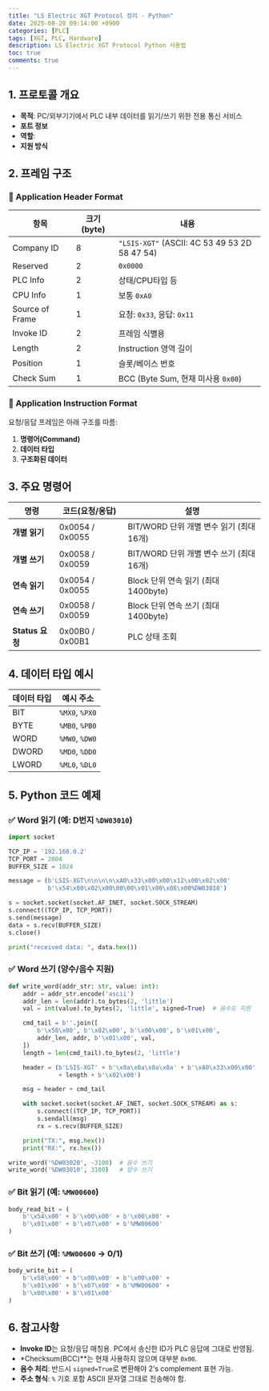 ```yaml
---
title: "LS Electric XGT Protocol 정리 - Python"
date: 2025-08-28 09:14:00 +0900
categories: [PLC]
tags: [XGT, PLC, Hardware]
description: LS Electric XGT Protocol Python 사용법
toc: true
comments: true
---
```


## 1. 프로토콜 개요

- **목적**: PC/외부기기에서 PLC 내부 데이터를 읽기/쓰기 위한 전용 통신 서비스
- **포트 정보**
- **역할**:
- **지원 방식**
## 2. 프레임 구조

### 📌 Application Header Format

| 항목 | 크기(byte) | 내용 |
| --- | --- | --- |
| Company ID | 8 | `"LSIS-XGT"` (ASCII: 4C 53 49 53 2D 58 47 54) |
| Reserved | 2 | `0x0000` |
| PLC Info | 2 | 상태/CPU타입 등 |
| CPU Info | 1 | 보통 `0xA0` |
| Source of Frame | 1 | 요청: `0x33`, 응답: `0x11` |
| Invoke ID | 2 | 프레임 식별용 |
| Length | 2 | Instruction 영역 길이 |
| Position | 1 | 슬롯/베이스 번호 |
| Check Sum | 1 | BCC (Byte Sum, 현재 미사용 `0x00`) |

### 📌 Application Instruction Format

요청/응답 프레임은 아래 구조를 따름:

1. **명령어(Command)**
1. **데이터 타입**
1. **구조화된 데이터**
## 3. 주요 명령어

| 명령 | 코드(요청/응답) | 설명 |
| --- | --- | --- |
| **개별 읽기** | 0x0054 / 0x0055 | BIT/WORD 단위 개별 변수 읽기 (최대 16개) |
| **개별 쓰기** | 0x0058 / 0x0059 | BIT/WORD 단위 개별 변수 쓰기 (최대 16개) |
| **연속 읽기** | 0x0054 / 0x0055 | Block 단위 연속 읽기 (최대 1400byte) |
| **연속 쓰기** | 0x0058 / 0x0059 | Block 단위 연속 쓰기 (최대 1400byte) |
| **Status 요청** | 0x00B0 / 0x00B1 | PLC 상태 조회 |

## 4. 데이터 타입 예시

| 데이터 타입 | 예시 주소 |
| --- | --- |
| BIT | `%MX0`, `%PX0` |
| BYTE | `%MB0`, `%PB0` |
| WORD | `%MW0`, `%DW0` |
| DWORD | `%MD0`, `%DD0` |
| LWORD | `%ML0`, `%DL0` |

## 5. Python 코드 예제

### ✅ Word 읽기 (예: D번지 `%DW03010`)

```python
import socket

TCP_IP = '192.168.0.2'
TCP_PORT = 2004
BUFFER_SIZE = 1024

message = (b'LSIS-XGT\n\n\n\n\xA0\x33\x00\x00\x12\x00\x02\x00'
           b'\x54\x00\x02\x00\00\00\x01\x00\x08\x00%DW03010')

s = socket.socket(socket.AF_INET, socket.SOCK_STREAM)
s.connect((TCP_IP, TCP_PORT))
s.send(message)
data = s.recv(BUFFER_SIZE)
s.close()

print("received data: ", data.hex())


```

### ✅ Word 쓰기 (양수/음수 지원)

```python
def write_word(addr_str: str, value: int):
    addr = addr_str.encode('ascii')
    addr_len = len(addr).to_bytes(2, 'little')
    val = int(value).to_bytes(2, 'little', signed=True)  # 음수도 지원

    cmd_tail = b''.join([
        b'\x58\x00', b'\x02\x00', b'\x00\x00', b'\x01\x00',
        addr_len, addr, b'\x01\x00', val,
    ])
    length = len(cmd_tail).to_bytes(2, 'little')

    header = (b'LSIS-XGT' + b'\x0a\x0a\x0a\x0a' + b'\xA0\x33\x00\x00'
              + length + b'\x02\x00')

    msg = header + cmd_tail

    with socket.socket(socket.AF_INET, socket.SOCK_STREAM) as s:
        s.connect((TCP_IP, TCP_PORT))
        s.sendall(msg)
        rx = s.recv(BUFFER_SIZE)

    print("TX:", msg.hex())
    print("RX:", rx.hex())

write_word('%DW03020', -3100)  # 음수 쓰기
write_word('%DW03010', 3100)   # 양수 쓰기
```

### ✅ Bit 읽기 (예: `%MW00600`)

```python
body_read_bit = (
    b'\x54\x00' + b'\x00\x00' + b'\x00\x00' +
    b'\x01\x00' + b'\x07\x00' + b'%MW00600'
)
```

### ✅ Bit 쓰기 (예: `%MW00600` → 0/1)

```python
body_write_bit = (
    b'\x58\x00' + b'\x00\x00' + b'\x00\x00' +
    b'\x01\x00' + b'\x07\x00' + b'%MW00600' +
    b'\x00\x00' + b'\x01\x00'
)
```

## 6. 참고사항

- **Invoke ID**는 요청/응답 매칭용. PC에서 송신한 ID가 PLC 응답에 그대로 반영됨.
- *Checksum(BCC)**는 현재 사용하지 않으며 대부분 `0x00`.
- **음수 처리**: 반드시 `signed=True`로 변환해야 2’s complement 표현 가능.
- **주소 형식**: `%` 기호 포함 ASCII 문자열 그대로 전송해야 함.

